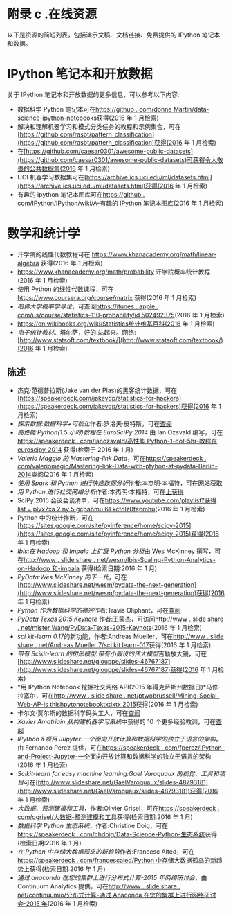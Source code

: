 # 附录 c .在线资源

以下是资源的简短列表，包括演示文稿、文档链接、免费提供的 IPython 笔记本和数据。

# IPython 笔记本和开放数据

关于 IPython 笔记本和开放数据的更多信息，可以参考以下内容:

*   数据科学 Python 笔记本可在[https://github . com/donne Martin/data-science-ipython-notebooks](https://github.com/donnemartin/data-science-ipython-notebooks)获得(2016 年 1 月检索)
*   解决和理解机器学习和模式分类任务的教程和示例集合，可在[https://github.com/rasbt/pattern_classification](https://github.com/rasbt/pattern_classification)获得(2016 年 1 月检索)
*   在[https://github.com/caesar0301/awesome-public-datasets](https://github.com/caesar0301/awesome-public-datasets)可获得令人敬畏的公共数据集(2016 年 1 月检索)
*   UCI 机器学习数据集可在[https://archive.ics.uci.edu/ml/datasets.html](https://archive.ics.uci.edu/ml/datasets.html)获得(2016 年 1 月检索)
*   有趣的 ipython 笔记本图库可在[https://github . com/IPython/IPython/wiki/A-有趣的 IPython 笔记本图库](https://github.com/ipython/ipython/wiki/A-gallery-of-interesting-IPython-Notebooks)(2016 年 1 月检索)

# 数学和统计学

*   汗学院的线性代数教程可在 https://www.khanacademy.org/math/linear-algebra 获得(2016 年 1 月检索)
*   https://www.khanacademy.org/math/probability 汗学院概率统计教程(2016 年 1 月检索)
*   使用 Python 的线性代数课程，可在 https://www.coursera.org/course/matrix 获得(2016 年 1 月检索)
*   *哈佛大学概率学导论*，可查阅[https://itunes . apple . com/us/course/statistics-110-probability/id 502492375](https://itunes.apple.com/us/course/statistics-110-probability/id502492375)(2016 年 1 月检索)
*   https://en.wikibooks.org/wiki/Statistics统计维基百科(2016 年 1 月检索)
*   *电子统计教材*。塔尔萨，好的:站起来。网络:[http://www.statsoft.com/textbook/](http://www.statsoft.com/textbook/)(2016 年 1 月检索)

## 陈述

*   杰克·范德普拉斯(Jake van der Plas)的黑客统计数据，可在[https://speakerdeck.com/jakevdp/statistics-for-hackers](https://speakerdeck.com/jakevdp/statistics-for-hackers)获得(2016 年 1 月检索)
*   *探索数据:数据科学+可视化*作者:罗洛夫·皮特斯，可在[查阅](http://www.slideshare.net/roelofp/explore-data-data-science-visualization)
*   *高性能 Python(1.5 小时)教程在 EuroSciPy 2014* 由 Ian Ozsvald 编写，可在[https://speakerdeck . com/ianozsvald/高性能 Python-1-dot-5hr-教程在 euroscipy-2014](https://speakerdeck.com/ianozsvald/high-performance-python-1-dot-5hr-tutorial-at-euroscipy-2014) 获得(检索于 2016 年 1 月)
*   *Valerio Maggio 的 Mastering-link Data*，可在[https://speakerdeck . com/valeriomagio/Mastering-link-Data-with-ptyhon-at-pydata-Berlin-2014](https://speakerdeck.com/valeriomaggio/mastering-linked-data-with-ptyhon-at-pydata-berlin-2014)查阅(2016 年 1 月检索)
*   *使用 Spark 和 Python 进行快速数据分析*作者:本杰明·本福特，可在[网站获取](http://www.slideshare.net/BenjaminBengfort/fast-data-analytics-with-spark-and-python)
*   *用 Python 进行社交网络分析*作者:本杰明·本福特，可在[上获得](http://www.slideshare.net/BenjaminBengfort/social-network-analysis-with-python)
*   SciPy 2015 会议会谈清单，可在[https://www.youtube.com/playlist?获得 list = plyx7xa 2 ny 5 gcpabmu 61 kctolz0fapmhu](https://www.youtube.com/playlist?list=PLYx7XA2nY5Gcpabmu61kKcToLz0FapmHu)(2016 年 1 月检索)
*   Python 中的统计推断，可在[https://sites.google.com/site/pyinference/home/scipy-2015](https://sites.google.com/site/pyinference/home/scipy-2015)获得(2016 年 1 月检索)
*   *Ibis:在 Hadoop 和 Impala 上扩展 Python 分析*由 Wes McKinney 撰写，可在[http://www . slide share . net/wesm/Ibis-Scaling-Python-Analytics-on-Hadoop 和-impala](http://www.slideshare.net/wesm/ibis-scaling-python-analytics-on-hadoop-and-impala) 获得(检索日期:2016 年 1 月)
*   *PyData:Wes McKinney 的下一代*，可在[http://www.slideshare.net/wesm/pydata-the-next-generation](http://www.slideshare.net/wesm/pydata-the-next-generation)获得(2016 年 1 月检索)
*   *Python 作为数据科学的禅宗*作者:Travis Oliphant，可在[查阅](http://www.slideshare.net/teoliphant/python-as-the-zen-of-data-science)
*   *PyData Texas 2015 Keynote* 作者:王蒙杰，可访问[http://www . slide share . net/mister Wang/PyData-Texas-2015-Keynote](http://www.slideshare.net/misterwang/pydata-texas-2015-keynote)(2016 年 1 月检索)
*   *sci kit-learn 0.17*的新功能，作者:Andreas Mueller，可在[http://www . slide share . net/Andreas Mueller 7/sci kit learn-017](http://www.slideshare.net/AndreasMueller7/whats-new-in-scikitlearn-017)获得(2016 年 1 月检索)
*   *带有 Scikit-learn 的树形模型:带有小假设的伟大模型*吉勒放大镜，可在[http://www.slideshare.net/glouppe/slides-46767187](http://www.slideshare.net/glouppe/slides-46767187)获得(2016 年 1 月检索)
*   *用 IPython Notebook 挖掘社交网络 API(2015 年得克萨斯州数据日)*马修·拉塞尔，可在[http://www . slide share . net/ptwobrussell/Mining-Social-Web-AP-is thishpytonotebooktxdxtx 2015](http://www.slideshare.net/ptwobrussell/mining-social-web-ap-iswithipythonnotebookddtx2015)获得(2016 年 1 月检索)
*   卡尔文·贾尔斯的数据科学码头工人，可在[查阅](http://www.slideshare.net/CalvinGiles/docker-for-data-science)
*   *Xavier Amatriain 从构建机器学习系统*中获得的 10 个更多经验教训，可在[查阅](http://www.slideshare.net/xamat/10-more-lessons-learned-from-building-machine-learning-systems)
*   *IPython &项目 Jupyter:一个面向开放计算和数据科学的独立于语言的架构*，由 Fernando Perez 提供，可在[https://speakerdeck . com/fperez/IPython-and-Project-Jupyter-一个面向开放计算和数据科学的独立于语言的架构](https://speakerdeck.com/fperez/ipython-and-project-jupyter-a-language-independent-architecture-for-open-computing-and-data-science)(2016 年 1 月检索)
*   *Scikit-learn for easy machine learning:Gael Varoquaux 的视觉、工具和项目*可在[http://www.slideshare.net/GaelVaroquaux/slides-48793181](http://www.slideshare.net/GaelVaroquaux/slides-48793181)获得(2016 年 1 月检索)
*   *大数据、预测建模和工具*，作者:Olivier Grisel，可在[https://speakerdeck . com/ogrisel/大数据-预测建模和工具](https://speakerdeck.com/ogrisel/big-data-predictive-modeling-and-tools)获得(检索日期:2016 年 1 月)
*   *数据科学 Python 生态系统*，作者:Christine Doig，可在[https://speakerdeck . com/chdoig/Data-Science-Python-生态系统](https://speakerdeck.com/chdoig/data-science-python-ecosystem)获得(检索日期:2016 年 1 月)
*   *在 Python 中存储大数据孤岛的新趋势*作者:Francesc Alted，可在[https://speakerdeck . com/francescaled/Python 中存储大数据孤岛的新趋势](https://speakerdeck.com/francescalted/new-trends-in-storing-large-data-silos-in-python)上获得(检索日期:2016 年 1 月)
*   *通过 anaconda 在您的集群上进行分布式计算-2015 年网络研讨会*，由 Continuum Analytics 提供，可在[http://www . slide share . net/continuumio/分布式计算-通过 Anaconda 在您的集群上进行网络研讨会-2015 年](http://www.slideshare.net/continuumio/distributed-computing-on-your-cluster-with-anaconda-webinar-2015)(2016 年 1 月检索)